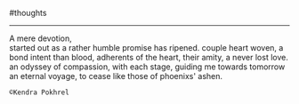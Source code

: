 
#thoughts 

___

A mere devotion,   
started out as a rather humble promise
has ripened.
couple heart woven,
a bond intent than blood,
adherents of the heart,
their amity, a never lost love.
an odyssey of compassion,
with each stage, guiding me towards tomorrow
an eternal voyage,
to cease like those of phoenixs' ashen.



`©Kendra Pokhrel`
